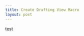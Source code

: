 ```yaml
---
title: Create Drafting View Macro
layout: post
---
```


<script src="//code.jquery.com/jquery.js"></script>

<script src="//d3js.org/d3.v3.min.js"></script>

<script type="text/javascript" src="https://cdnjs.cloudflare.com/ajax/libs/gist-embed/2.7.1/gist-embed.min.js"></script>

<code data-gist-id="a90eb49a0c322bb2f0c3adfbd1acc794" data-gist-file="CreateDraftingView.cs" data-gist-hide-footer="true"></code>

test
<code data-gist-id="b5ffcb2e04e31d68ad7687ed4fa48f8c" data-gist-file="GetBeamEndPoints.py" data-gist-hide-footer="true"></code>